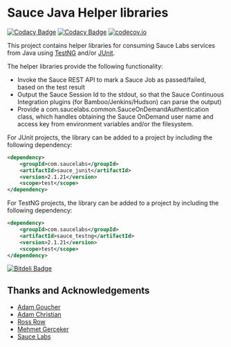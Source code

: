 Sauce Java Helper libraries
==========

[![Codacy Badge](https://api.codacy.com/project/badge/Grade/4655f1e8e1fa4c3bae6487e8cc09b23e)](https://app.codacy.com/app/nikolay.advolodkin/sauce-java?utm_source=github.com&utm_medium=referral&utm_content=saucelabs/sauce-java&utm_campaign=Badge_Grade_Dashboard)
[![Codacy Badge](https://api.codacy.com/project/badge/Grade/7ac060ba64c047fa897980f2bc176f49)](https://app.codacy.com/app/SauceLabs/sauce-java?utm_source=github.com&utm_medium=referral&utm_content=saucelabs/sauce-java&utm_campaign=Badge_Grade_Dashboard)
[![codecov.io](https://codecov.io/github/saucelabs/sauce-java/coverage.svg?branch=master)](https://codecov.io/github/saucelabs/sauce-java?branch=master)

This project contains helper libraries for consuming Sauce Labs services from Java using [TestNG](http://www.testng.org)
and/or [JUnit](http://www.junit.org).

The helper libraries provide the following functionality:
* Invoke the Sauce REST API to mark a Sauce Job as passed/failed, based on the test result
* Output the Sauce Session Id to the stdout, so that the Sauce Continuous Integration plugins (for Bamboo/Jenkins/Hudson)
can parse the output)
* Provide a com.saucelabs.common.SauceOnDemandAuthentication class, which handles obtaining the Sauce OnDemand user name
and access key from environment variables and/or the filesystem.

For JUnit projects, the library can be added to a project by including the following dependency:

```xml
<dependency>
    <groupId>com.saucelabs</groupId>
    <artifactId>sauce_junit</artifactId>
    <version>2.1.21</version>
    <scope>test</scope>
</dependency>
```

For TestNG projects, the library can be added to a project by including the following dependency:

```xml
<dependency>
    <groupId>com.saucelabs</groupId>
    <artifactId>sauce_testng</artifactId>
    <version>2.1.21</version>
    <scope>test</scope>
</dependency>
```

[![Bitdeli Badge](https://d2weczhvl823v0.cloudfront.net/saucelabs/sauce-java/trend.png)](https://bitdeli.com/free "Bitdeli Badge")

Thanks and Acknowledgements
------

  - [Adam Goucher][1]
  - [Adam Christian][2]
  - [Ross Row][3]
  - [Mehmet Gerceker][3]
  - [Sauce Labs][3] 


  [1]: http://adam.goucher.ca/
  [2]: http://adamchristian.com/
  [3]: http://saucelabs.com
